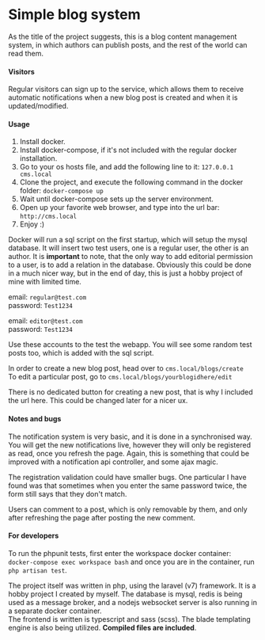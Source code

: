 # Simple blog system
As the title of the project suggests, this is a blog content management system, in which authors
can publish posts, and the rest of the world can read them.
#### Visitors
Regular visitors can sign up to the service, which allows them to receive automatic notifications
when a new blog post is created and when it is updated/modified.</p>
#### Usage
1. Install docker.
2. Install docker-compose, if it's not included with the regular docker installation.
3. Go to your os hosts file, and add the following line to it: `127.0.0.1 cms.local`
4. Clone the project, and execute the following command in the docker folder: `docker-compose up`
5. Wait until docker-compose sets up the server environment.
6. Open up your favorite web browser, and type into the url bar: `http://cms.local`
7. Enjoy :)

Docker will run a sql script on the first startup, which will setup the mysql database. It will insert
two test users, one is a regular user, the other is an author. It is **important** to note, that the only
way to add editorial permission to a user, is to add a relation in the database. Obviously this could be
done in a much nicer way, but in the end of day, this is just a hobby project of mine with limited time.

email: `regular@test.com`  
password: `Test1234`

email: `editor@test.com`  
password: `Test1234`

Use these accounts to the test the webapp. You will see some random test posts too, which is added with the
sql script.

In order to create a new blog post, head over to `cms.local/blogs/create`  
To edit a particular post, go to `cms.local/blogs/yourblogidhere/edit`

There is no dedicated button for creating a new post, that is why I included the url here.
This could be changed later for a nicer ux.

#### Notes and bugs

The notification system is very basic, and it is done in a synchronised way. You will get the new notifications
live, however they will only be registered as read, once you refresh the page. Again, this is something that
could be improved with a notification api controller, and some ajax magic.

The registration validation could have smaller bugs. One particular I have found was that sometimes when you enter
the same password twice, the form still says that they don't match.

Users can comment to a post, which is only removable by them, and only after refreshing the page after
posting the new comment.

#### For developers

To run the phpunit tests, first enter the workspace docker container: `docker-compose exec workspace bash`
and once you are in the container, run `php artisan test`.

The project itself was written in php, using the laravel (v7) framework. It is a hobby project I created by
myself. The database is mysql, redis is being used as a message broker, and a nodejs websocket server is also running
in a separate docker container.  
The frontend is written is typescript and sass (scss). The blade templating engine is also being utilized.
 **Compiled files are included**.
